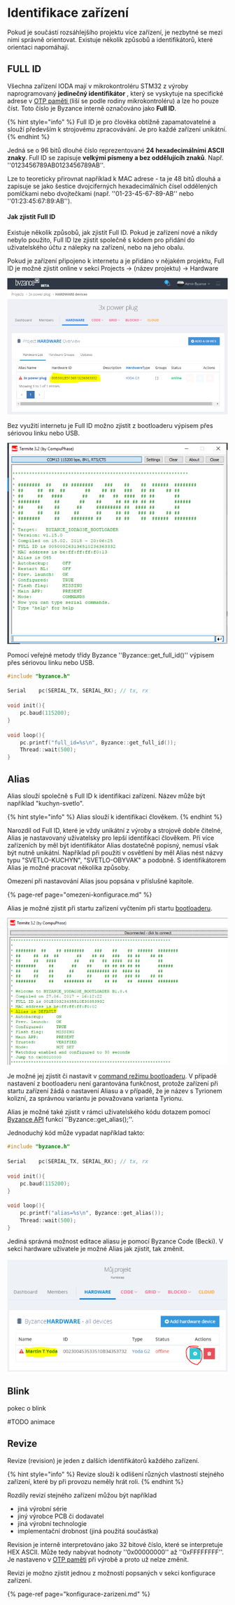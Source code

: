 # Identifikace zařízení

Pokud je součástí rozsáhlejšího projektu více zařízení, je nezbytné se mezi nimi správně orientovat. Existuje několik způsobů a identifikátorů, které orientaci napomáhají.

## FULL ID

Všechna zařízení IODA mají v mikrokontroléru STM32 z výroby naprogramovaný **jedinečný identifikátor** , který se vyskytuje na specifické adrese v [OTP paměti ]()\(liší se podle rodiny mikrokontroléru\) a lze ho pouze číst. Toto číslo je Byzance interně označováno jako **Full ID**.

{% hint style="info" %}
Full ID je pro člověka obtížně zapamatovatelné a slouží především k strojovému zpracovávání. Je pro každé zařízení unikátní.
{% endhint %}

Jedná se o 96 bitů dlouhé číslo reprezentované **24 hexadecimálními ASCII znaky**. Full ID se zapisuje **velkými písmeny a bez oddělujícíh znaků**. Např. ''0123456789AB0123456789AB''.

Lze to teoreticky přirovnat například k MAC adrese - ta je 48 bitů dlouhá a zapisuje se jako šestice dvojciferných hexadecimálních čísel oddělených pomlčkami nebo dvojtečkami \(např. ''01-23-45-67-89-AB'' nebo ''01:23:45:67:89:AB''\).

#### Jak zjistit Full ID

Existuje několik způsobů, jak zjistit Full ID. Pokud je zařízení nové a nikdy nebylo použito, Full ID lze zjistit společně s kódem pro přidání do uživatelského účtu z nálepky na zařízení, nebo na jeho obalu.

Pokud je zařízení připojeno k internetu a je přidáno v nějakém projektu, Full ID je možné zjistit online v sekci Projects -&gt; \(název projektu\) -&gt; Hardware

![](../../.gitbook/assets/fullid.PNG)

Bez využití internetu je Full ID možno zjistit z bootloaderu výpisem přes sériovou linku nebo USB.

![](../../.gitbook/assets/fullid-cmd.PNG)

Pomocí veřejné metody třídy Byzance ''Byzance::get\_full\_id\(\)'' výpisem přes sériovou linku nebo USB.

```cpp
#include "byzance.h"

Serial    pc(SERIAL_TX, SERIAL_RX); // tx, rx

void init(){
    pc.baud(115200);
}

void loop(){
    pc.printf("full_id=%s\n", Byzance::get_full_id());
    Thread::wait(500);
}
```

## Alias

Alias slouží společně s Full ID k identifikaci zařízení. Název může být například "kuchyn-svetlo".

{% hint style="info" %}
Alias slouží k identifikaci člověkem. 
{% endhint %}

Narozdíl od Full ID, které je vždy unikátní z výroby a strojově dobře čitelné, Alias je nastavovaný uživatelsky pro lepší identifikaci člověkem. Při více zařízeních by měl být identifikátor Alias dostatečně popisný, nemusí však být nutně unikátní. Například při použití v osvětlení by měl Alias nést názvy typu "SVETLO-KUCHYN", "SVETLO-OBYVAK" a podobně. S identifikátorem Alias je možné pracovat několika způsoby.

Omezení při nastavování Alias jsou popsána v příslušné kapitole.

{% page-ref page="omezeni-konfigurace.md" %}

Alias je možné zjistit při startu zařízení vyčtením při startu [bootloaderu](../architektura-fw/bootloader/).

![alias\_bootloader](../../.gitbook/assets/alias_bootloader.png)

Je možné jej zjistit či nastavit v [command režimu bootloaderu](../architektura-fw/bootloader/command-mod.md). V případě nastavení z bootloaderu není garantována funkčnost, protože zařízení při startu zařízení žádá o nastavení Aliasu a v případě, že je název s Tyrionem kolizní, za správnou variantu je považovana varianta Tyrionu.

Alias je možné také zjistit v rámci uživatelského kódu dotazem pomocí [Byzance API](../programovani-hw/byzance-hardware-api.md) funkcí ''Byzance::get\_alias\(\);''.

Jednoduchý kód může vypadat například takto:

```cpp
#include "byzance.h"

Serial    pc(SERIAL_TX, SERIAL_RX); // tx, rx

void init(){
    pc.baud(115200);
}

void loop(){
    pc.printf("alias=%s\n", Byzance::get_alias());
    Thread::wait(500);
}
```

Jediná správná možnost editace aliasu je pomocí Byzance Code \(Becki\). V sekci hardware uživatele je možné Alias jak zjistit, tak změnit.

![alias\_edit](../../.gitbook/assets/alias_edit.png)

## Blink

pokec o blink

\#TODO animace 

## Revize

Revize \(revision\) je jeden z dalších identifikátorů každého zařízení.

{% hint style="info" %}
Revize slouží k odlišení různých vlastností stejného zařízení, které by při provozu neměly hrát roli.
{% endhint %}

Rozdíly revizí stejného zařízení můžou být například

* jiná výrobní série
* jiný výrobce PCB či dodavatel
* jiná výrobní technologie 
* implementační drobnost \(jiná použitá součástka\)

Revision je interně interpretováno jako 32 bitové číslo, které se interpretuje HEX ASCII. Může tedy nabývat hodnoty ''0x00000000'' až ''0xFFFFFFFF''. Je nastaveno v [OTP paměti]() při výrobě a proto už nelze změnit.

Revizi je možno zjistit jednou z možností popsaných v sekci konfigurace zařízení.

{% page-ref page="konfigurace-zarizeni.md" %}



